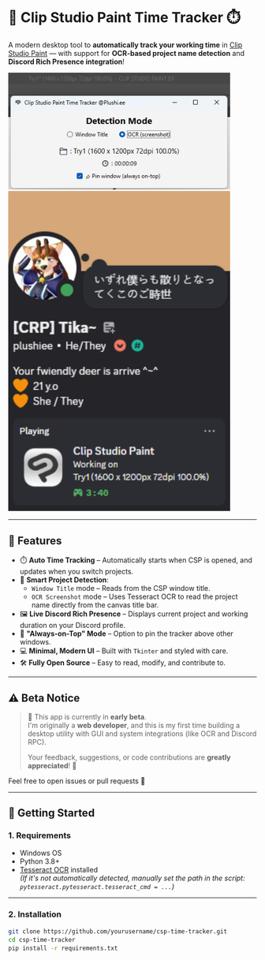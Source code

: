 # 🎨 Clip Studio Paint Time Tracker ⏱️

A modern desktop tool to **automatically track your working time** in [Clip Studio Paint](https://www.clipstudio.net) — with support for **OCR-based project name detection** and **Discord Rich Presence integration**!

<img src="assets/demo/Demo App 1.png" alt="Demo Screenshot" width="450"/>
<img src="assets/demo/Discord Rich Presence Preview.png" alt="Discord Rich Presence Preview" width="450"/>

---

## 🔧 Features

- ⏱️ **Auto Time Tracking** – Automatically starts when CSP is opened, and updates when you switch projects.
- 🧠 **Smart Project Detection**:
  - `Window Title` mode – Reads from the CSP window title.
  - `OCR Screenshot` mode – Uses Tesseract OCR to read the project name directly from the canvas title bar.
- 🖼️ **Live Discord Rich Presence** – Displays current project and working duration on your Discord profile.
- 📌 **"Always-on-Top" Mode** – Option to pin the tracker above other windows.
- 💻 **Minimal, Modern UI** – Built with `Tkinter` and styled with care.
- 🛠️ **Fully Open Source** – Easy to read, modify, and contribute to.

---

## ⚠️ Beta Notice

> 🚧 This app is currently in **early beta**.  
> I'm originally a **web developer**, and this is my first time building a desktop utility with GUI and system integrations (like OCR and Discord RPC).  
>  
> Your feedback, suggestions, or code contributions are **greatly appreciated**! 🙏

Feel free to open issues or pull requests 💬

---

## 🚀 Getting Started

### 1. Requirements

- Windows OS
- Python 3.8+
- [Tesseract OCR](https://github.com/tesseract-ocr/tesseract) installed  
  *(If it's not automatically detected, manually set the path in the script: `pytesseract.pytesseract.tesseract_cmd = ...`)*

---

### 2. Installation

```bash
git clone https://github.com/yourusername/csp-time-tracker.git
cd csp-time-tracker
pip install -r requirements.txt
